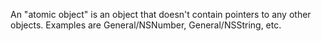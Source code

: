 An "atomic object" is an object that doesn't contain pointers to any other objects.  Examples are General/NSNumber, General/NSString, etc.